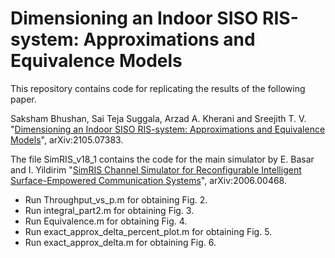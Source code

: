# Dimensioning an Indoor SISO RIS-system: Approximations and Equivalence Models

This repository contains code for replicating the results of the following paper.

Saksham Bhushan, Sai Teja Suggala, Arzad A. Kherani and Sreejith T. V. "[Dimensioning an Indoor SISO RIS-system: Approximations and Equivalence Models](https://arxiv.org/abs/2105.07383)", arXiv:2105.07383.

The file SimRIS_v18_1 contains the code for the main simulator by E. Basar and I. Yildirim "[SimRIS Channel Simulator for Reconfigurable Intelligent Surface-Empowered Communication Systems](https://arxiv.org/pdf/2006.00468)", arXiv:2006.00468.

- Run Throughput_vs_p.m for obtaining Fig. 2.
- Run integral_part2.m for obtaining Fig. 3.
- Run Equivalence.m for obtaining Fig. 4.
- Run exact_approx_delta_percent_plot.m for obtaining Fig. 5.
- Run exact_approx_delta.m for obtaining Fig. 6.
